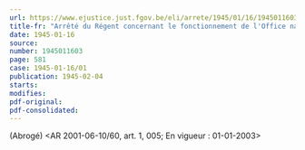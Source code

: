 ```yaml
---
url: https://www.ejustice.just.fgov.be/eli/arrete/1945/01/16/1945011603/justel
title-fr: "Arrêté du Régent concernant le fonctionnement de l'Office national de sécurité sociale. - (NOTE : Consultation des versions antérieures à partir du 01-01-1984 et mise à jour au 31-07-2001.)"
date: 1945-01-16
source:
number: 1945011603
page: 581
case: 1945-01-16/01
publication: 1945-02-04
starts:
modifies:
pdf-original:
pdf-consolidated:
---
```


(Abrogé) <AR 2001-06-10/60, art. 1, 005;  En vigueur :  01-01-2003>
